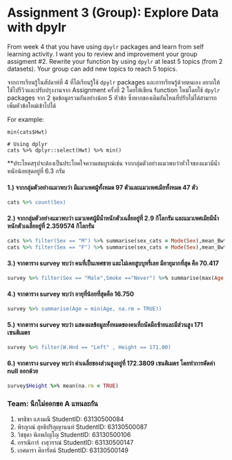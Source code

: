 # Assignment 3 (Group): Explore Data with dpylr

From week 4 that you have using `dpylr` packages and learn from self learning activity. I want you to review and improvement your group assigment #2. Rewrite your function by using `dpylr` at least 5 topics (from 2 datasets). Your group can add new topics to reach 5 topics.

จากการเรียนรู้ในสัปดาห์ที่ 4 ที่ได้เรียนรู้ใช้ `dpylr` packages และการเรียนรู้ด้วยตนเอง อยากให้ใช้ไปรีวิวและปรับปรุงงานจาก Assignment ครั้งที่ 2 โดยให้เขียน function ใหม่โดยใช้ `dpylr` packages จาก 2 ชุดข้อมูลรวมกันอย่างน้อย 5 หัวข้อ ซึ่งหากของเดิมอันไหนที่ปรับไม่ได้สามารถเพิ่มหัวข้อใหม่เข้าไปได้

For example:

```
min(cats$Hwt)

# Using dplyr
cats %>% dplyr::select(Hwt) %>% min()
```

\*\*ประโยคสรุปจะต้องเป็นประโยคใจความสมบูรณ์เช่น จากกลุ่มตัวอย่างแมวพบว่าหัวใจของแมวมีน้ำหนักน้อยสุดอยู่ที่ 6.3 กรัม

#### 1.) จากกลุ่มตัวอย่างแมวพบว่า มีแมวเพศผู้ทั้งหมด 97 ตัวและแมวเพศเมียทั้งหมด 47 ตัว
```ruby
cats %>% count(Sex)
```

#### 2.) จากกลุ่มตัวอย่างแมวพบว่า แมวเพศผู้มีน้ำหนักตัวเฉลี่ยอยู่ที่ 2.9 กิโลกรัม และแมวเพศเมียมีน้ำหนักตัวเฉลี่ยอยู่ที่ 2.359574 กิโลกรัม

```ruby
cats %>% filter(Sex == "M") %>% summarise(sex_cats = Mode(Sex),mean_Bwt = mean(Bwt))
cats %>% filter(Sex == "F") %>% summarise(sex_cats = Mode(Sex),mean_Bwt = mean(Bwt))
```

#### 3.) จากตาราง survey พบว่า คนที่เป็นเพศชาย และไม่เคยสูบบุหรี่เลย มีอายุมากที่สุด คือ 70.417
```ruby
survey %>% filter(Sex == "Male",Smoke =="Never") %>% summarise(max(Age, na.rm = TRUE))
```

#### 4.) จากตาราง survey พบว่า อายุที่น้อยที่สุดคือ 16.750

```ruby
survey %>% summarise(Age = min(Age, na.rm = TRUE))
```

#### 5.) จากตาราง survey พบว่า แสดงผลข้อมูลทั้งหมดของคนที่ถนัดมือซ้ายและมีส่วนสูง 171 เซนติเมตร 
```ruby
survey %>% filter(W.Hnd == "Left" , Height == 171.00)
```

#### 6.) จากตาราง survey พบว่า ค่าเฉลี่ยของส่วนสูงอยู่ที่ 172.3809 เซนติเมตร โดยทำการตัดค่า null ออกด้วย

```ruby
survey$Height %>% mean(na.rm = TRUE)
```

### Team: นึกไม่ออกขอ A แทนละกัน

1. พรธิชา แสงมณี         StudentID: 63130500084
2. พิรญาณ์ สุทธิปริญญานนท์ StudentID: 63130500087
3. วิชชุตา พิภพภิญโญ      StudentID: 63130500106
4. กรรณิการ์ งาสุวรรณ์      StudentID: 63130500147
5. เกศดารา ศิลารัตน์       StudentID: 63130500149


